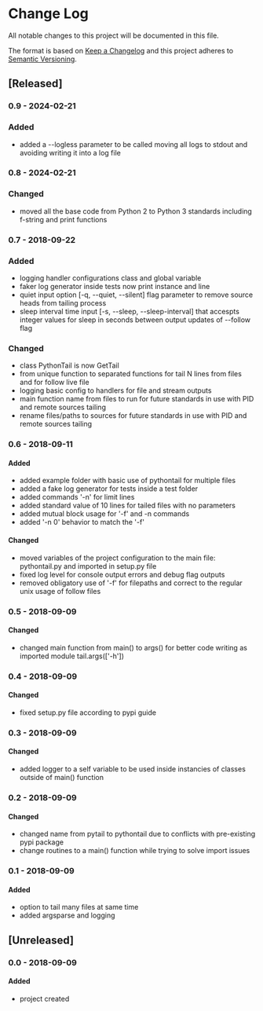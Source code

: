 # Change Log
All notable changes to this project will be documented in this file.

The format is based on [Keep a Changelog](http://keepachangelog.com/)
and this project adheres to [Semantic Versioning](http://semver.org/).

## [Released]

### 0.9 - 2024-02-21
### Added
- added a --logless parameter to be called moving all logs to stdout and avoiding writing it into a log file

### 0.8 - 2024-02-21
### Changed
- moved all the base code from Python 2 to Python 3 standards including f-string and print functions

### 0.7 - 2018-09-22
### Added
- logging handler configurations class and global variable
- faker log generator inside tests now print instance and line
- quiet input option [-q, --quiet, --silent] flag parameter to remove source heads from tailing process
- sleep interval time input [-s, --sleep, --sleep-interval] that accespts integer values for sleep in seconds between output updates of --follow flag

### Changed
- class PythonTail is now GetTail
- from unique function to separated functions for tail N lines from files and for follow live file
- logging basic config to handlers for file and stream outputs
- main function name from files to run for future standards in use with PID and remote sources tailing
- rename files/paths to sources for future standards in use with PID and remote sources tailing

### 0.6 - 2018-09-11
#### Added
- added example folder with basic use of pythontail for multiple files
- added a fake log generator for tests inside a test folder
- added commands '-n' for limit lines 
- added standard value of 10 lines for tailed files with no parameters
- added mutual block usage for '-f' and -n commands
- added '-n 0' behavior to match the '-f'

#### Changed
- moved variables of the project configuration to the main file: pythontail.py and imported in setup.py file
- fixed log level for console output errors and debug flag outputs
- removed obligatory use of '-f' for filepaths and correct to the regular unix usage of follow files

### 0.5 - 2018-09-09
#### Changed
- changed main function from main() to args() for better code writing as imported module tail.args(['-h'])

### 0.4 - 2018-09-09
#### Changed
- fixed setup.py file according to pypi guide

### 0.3 - 2018-09-09
#### Changed
- added logger to a self variable to be used inside instancies of classes outside of main() function

### 0.2 - 2018-09-09
#### Changed
- changed name from pytail to pythontail due to conflicts with pre-existing pypi package
- change routines to a main() function while trying to solve import issues

### 0.1 - 2018-09-09
#### Added
- option to tail many files at same time
- added argsparse and logging

## [Unreleased]

### 0.0 - 2018-09-09
#### Added
- project created